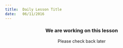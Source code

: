 ```yaml
---
title:  Daily Lesson Title
date:   06/11/2016
---
```


### <center>We are working on this lesson</center> 

 <center>Please check back later</center>